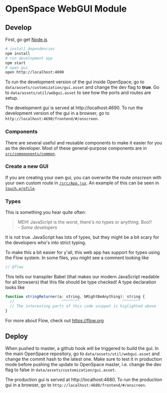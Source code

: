 # OpenSpace WebGUI Module
## Develop

First, go get [Node.js](https://nodejs.org/en/)

```sh
# install dependencies
npm install
# run development app
npm start
# open gui
open http://localhost:4690
```

To run the development version of the gui inside OpenSpace, go to `data/assets/customization/gui.asset` and change the dev flag to **true**.
Go to `data/assets/util/webgui.asset` to see how the ports and routes are setup.

The development gui is served at http://localhost:4690.
To run the development version of the gui in a browser, go to `http://localhost:4690/frontend/#/onscreen`.

### Components
There are several useful and reusable components to make it easier for you as the developer. Most of
these general-purpose components are in [`src/comoponents/common`](src/components/common).

### Create a new GUI
If you are creating your own gui, you can overwrite the route *onscreen* with your own custom route in [`/src/App.jsx`](/src/App.jsx).
An example of this can be seen in [`touch.profile`](https://github.com/OpenSpace/OpenSpace/blob/master/data/profiles/).

### Types
This is something you hear quite often:

> MEH! JavaScript is the worst, there's no types or anything. Boo!! <br> - *Some developers*

It is not true. JavaScript has lots of types, but they might be a bit scary for the developers who's into strict typing.

To make this a bit easier for y'all, this web app has support for types using the Flow system. In some files, you might see a comment looking like 

```js
// @flow
```


This tells our transpiler Babel (that makes our modern JavaScript readable for all browsers) that this file should be type checked! 
A type declaration looks like

```js
function stringReturner(a: string, bMightBeAnything): string {
  //                     ^^^^^^^^                   ^^^^^^^^
  // The interesting parts of this code snippet is higlighted above 
}
```

For more about Flow, check out https://flow.org

## Deploy
When pushed to master, a github hook will be triggered to build the gui.
In the main OpenSpace repository, go to `data/assets/util/webgui.asset` and change the commit hash to the latest one. Make sure to test it in production mode before pushing the update to OpenSpace master, i.e. change the dev flag to false in  `data/assets/customization/gui.asset`.

The production gui is served at http://localhost:4680.
To run the production gui in a browser, go to `http://localhost:4680/frontend/#/onscreen`.

